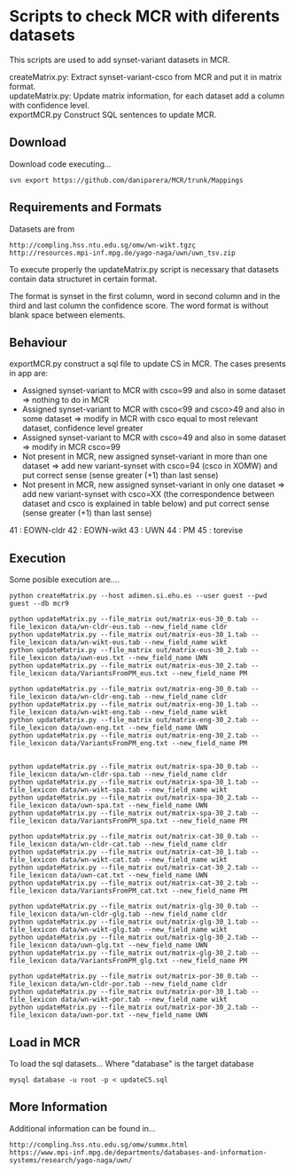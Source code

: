 Scripts to check MCR with diferents datasets
=======

This scripts are used to add synset-variant datasets in MCR.

createMatrix.py: Extract synset-variant-csco from MCR and put it in matrix format. <br />
updateMatrix.py: Update matrix information, for each dataset add a column with confidence level. <br />
exportMCR.py     Construct SQL sentences to update MCR.

Download
-------

Download code executing...
```
svn export https://github.com/daniparera/MCR/trunk/Mappings
```

Requirements and Formats
-------

Datasets are from
```
http://compling.hss.ntu.edu.sg/omw/wn-wikt.tgzç
http://resources.mpi-inf.mpg.de/yago-naga/uwn/uwn_tsv.zip

```

To execute properly the updateMatrix.py script is necessary that datasets contain data structuret in certain format.

The format is synset in the first column, word in second column and in the third and last column the confidence score. The word format is without blank space between elements. 

Behaviour
-------

exportMCR.py construct a sql file to update CS in MCR. The cases presents in app are:

* Assigned synset-variant to MCR with csco=99 and also in some dataset => nothing to do in MCR
* Assigned synset-variant to MCR with csco<99 and csco>49 and also in some dataset => modify in MCR with csco equal to most relevant dataset, confidence level greater
* Assigned synset-variant to MCR with csco=49 and also in some dataset => modify in MCR csco=99
* Not present in MCR, new assigned synset-variant in more than one dataset => add new variant-synset with csco=94 (csco in XOMW) and put correct sense (sense greater (+1) than last sense)
* Not present in MCR, new assigned synset-variant in only one dataset => add new variant-synset with csco=XX (the correspondence between dataset and csco is explained in table below) and put correct sense (sense greater (+1) than last sense)

41 : EOWN-cldr
42 : EOWN-wikt
43 : UWN
44 : PM
45 : torevise


Execution
-------

Some posible execution are....

```
python createMatrix.py --host adimen.si.ehu.es --user guest --pwd guest --db mcr9

python updateMatrix.py --file_matrix out/matrix-eus-30_0.tab --file_lexicon data/wn-cldr-eus.tab --new_field_name cldr
python updateMatrix.py --file_matrix out/matrix-eus-30_1.tab --file_lexicon data/wn-wikt-eus.tab --new_field_name wikt
python updateMatrix.py --file_matrix out/matrix-eus-30_2.tab --file_lexicon data/uwn-eus.txt --new_field_name UWN
python updateMatrix.py --file_matrix out/matrix-eus-30_2.tab --file_lexicon data/VariantsFromPM_eus.txt --new_field_name PM

python updateMatrix.py --file_matrix out/matrix-eng-30_0.tab --file_lexicon data/wn-cldr-eng.tab --new_field_name cldr
python updateMatrix.py --file_matrix out/matrix-eng-30_1.tab --file_lexicon data/wn-wikt-eng.tab --new_field_name wikt
python updateMatrix.py --file_matrix out/matrix-eng-30_2.tab --file_lexicon data/uwn-eng.txt --new_field_name UWN
python updateMatrix.py --file_matrix out/matrix-eng-30_2.tab --file_lexicon data/VariantsFromPM_eng.txt --new_field_name PM


python updateMatrix.py --file_matrix out/matrix-spa-30_0.tab --file_lexicon data/wn-cldr-spa.tab --new_field_name cldr
python updateMatrix.py --file_matrix out/matrix-spa-30_1.tab --file_lexicon data/wn-wikt-spa.tab --new_field_name wikt
python updateMatrix.py --file_matrix out/matrix-spa-30_2.tab --file_lexicon data/uwn-spa.txt --new_field_name UWN
python updateMatrix.py --file_matrix out/matrix-spa-30_2.tab --file_lexicon data/VariantsFromPM_spa.txt --new_field_name PM

python updateMatrix.py --file_matrix out/matrix-cat-30_0.tab --file_lexicon data/wn-cldr-cat.tab --new_field_name cldr
python updateMatrix.py --file_matrix out/matrix-cat-30_1.tab --file_lexicon data/wn-wikt-cat.tab --new_field_name wikt
python updateMatrix.py --file_matrix out/matrix-cat-30_2.tab --file_lexicon data/uwn-cat.txt --new_field_name UWN
python updateMatrix.py --file_matrix out/matrix-cat-30_2.tab --file_lexicon data/VariantsFromPM_cat.txt --new_field_name PM

python updateMatrix.py --file_matrix out/matrix-glg-30_0.tab --file_lexicon data/wn-cldr-glg.tab --new_field_name cldr
python updateMatrix.py --file_matrix out/matrix-glg-30_1.tab --file_lexicon data/wn-wikt-glg.tab --new_field_name wikt
python updateMatrix.py --file_matrix out/matrix-glg-30_2.tab --file_lexicon data/uwn-glg.txt --new_field_name UWN
python updateMatrix.py --file_matrix out/matrix-glg-30_2.tab --file_lexicon data/VariantsFromPM_glg.txt --new_field_name PM

python updateMatrix.py --file_matrix out/matrix-por-30_0.tab --file_lexicon data/wn-cldr-por.tab --new_field_name cldr
python updateMatrix.py --file_matrix out/matrix-por-30_1.tab --file_lexicon data/wn-wikt-por.tab --new_field_name wikt
python updateMatrix.py --file_matrix out/matrix-por-30_2.tab --file_lexicon data/uwn-por.txt --new_field_name UWN

```

Load in MCR
-------

To load the sql datasets... Where "database" is the target database
```
mysql database -u root -p < updateCS.sql
```

More Information
-------

Additional information can be found in...

```
http://compling.hss.ntu.edu.sg/omw/summx.html
https://www.mpi-inf.mpg.de/departments/databases-and-information-systems/research/yago-naga/uwn/
```

